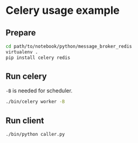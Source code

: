 # Celery usage example

## Prepare

```sh
cd path/to/notebook/python/message_broker_redis
virtualenv .
pip install celery redis
```

## Run celery

`-B` is needed for scheduler.

```sh
./bin/celery worker -B
```

## Run client

```sh
./bin/python caller.py
```
